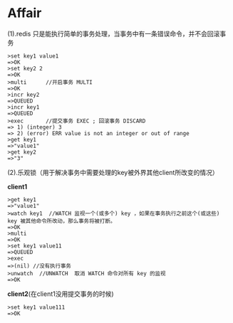 # Affair


(1).redis 只是能执行简单的事务处理，当事务中有一条错误命令，并不会回滚事务
	 
```
>set key1 value1
=>OK
>set key2 2
=>OK
>multi		//开启事务 MULTI
=>OK
>incr key2
=>QUEUED
>incr key1
=>QUEUED
>exec		//提交事务 EXEC ; 回滚事务 DISCARD 
=> 1) (integer) 3
=> 2) (error) ERR value is not an integer or out of range
>get key1
=>"value1"
>get key2
=>"3"
```

(2).乐观锁（用于解决事务中需要处理的key被外界其他client所改变的情况）

**client1**

```	
>get key1
=>"value1"	
>watch key1  //WATCH 监视一个(或多个) key ，如果在事务执行之前这个(或这些) key 被其他命令所改动，那么事务将被打断。
=>OK
>multi
=>OK
>set key1 value11
=>QUEUED
>exec
=>(nil)	//没有执行事务
>unwatch  //UNWATCH  取消 WATCH 命令对所有 key 的监视
=>OK
```

**client2**(在client1没用提交事务的时候)

```	
>set key1 value111
=>OK
```	